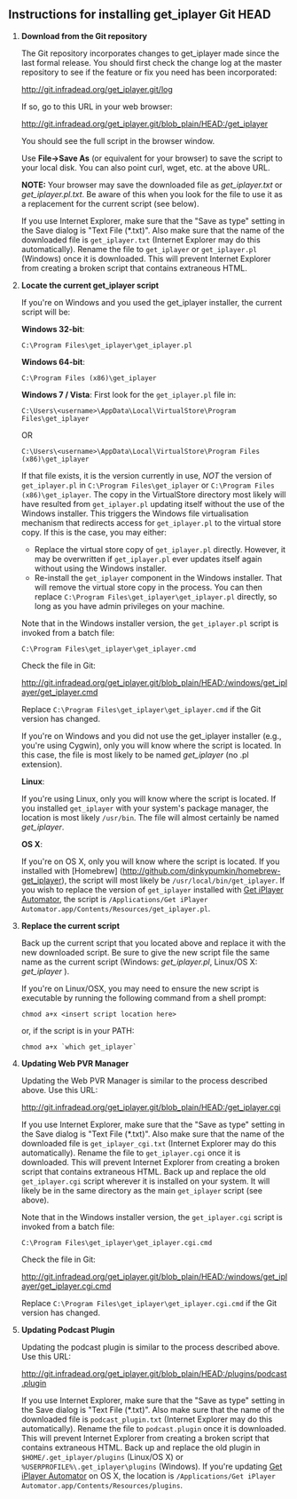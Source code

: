 ## Instructions for installing get_iplayer Git HEAD

1. **Download from the Git repository**

    The Git repository incorporates changes to get_iplayer made since the last formal release. You should first check the change log at the master repository to see if the feature or fix you need has been incorporated:

    <http://git.infradead.org/get_iplayer.git/log>

    If so, go to this URL in your web browser:
    
    <http://git.infradead.org/get_iplayer.git/blob_plain/HEAD:/get_iplayer>

    You should see the full script in the browser window.
    
    Use **File->Save As** (or equivalent for your browser) to save the script to your local disk. You can also point curl, wget, etc. at the above URL.
    
    **NOTE:** Your browser may save the downloaded file as _get\_iplayer.txt_ or _get\_iplayer.pl.txt_.  Be aware of this when you look for the file to use it as a replacement for the current script (see below).

    If you use Internet Explorer, make sure that the "Save as type" setting in the Save dialog is "Text File (*.txt)". Also make sure that the name of the downloaded file is `get_iplayer.txt` (Internet Explorer may do this automatically).  Rename the file to `get_iplayer` or `get_iplayer.pl` (Windows) once it is downloaded. This will prevent Internet Explorer from creating a broken script that contains extraneous HTML.
    
2. **Locate the current get\_iplayer script**
   
    If you're on Windows and you used the get\_iplayer installer, the current script will be:

    **Windows 32-bit**:

    `C:\Program Files\get_iplayer\get_iplayer.pl`

    **Windows 64-bit**:

    `C:\Program Files (x86)\get_iplayer`

    **Windows 7 / Vista**: First look for the `get_iplayer.pl` file in:

    `C:\Users\<username>\AppData\Local\VirtualStore\Program Files\get_iplayer`

    OR

    `C:\Users\<username>\AppData\Local\VirtualStore\Program Files (x86)\get_iplayer`
    
    If that file exists, it is the version currently in use, *NOT* the version of `get_iplayer.pl` in `C:\Program Files\get_iplayer` or `C:\Program Files (x86)\get_iplayer`.  The copy in the VirtualStore directory most likely will have resulted from `get_iplayer.pl` updating itself without the use of the Windows installer.  This triggers the Windows file virtualisation mechanism that redirects access for `get_iplayer.pl` to the virtual store copy.  If this is the case, you may either:
    * Replace the virtual store copy of `get_iplayer.pl` directly.  However, it may be overwritten if `get_iplayer.pl` ever updates itself again without using the Windows installer.
    * Re-install the `get_iplayer` component in the Windows installer.  That will remove the virtual store copy in the process.  You can then replace `C:\Program Files\get_iplayer\get_iplayer.pl` directly, so long as you have admin privileges on your machine. 

    Note that in the Windows installer version, the `get_iplayer.pl` script is invoked from a batch file:

    `C:\Program Files\get_iplayer\get_iplayer.cmd`

    Check the file in Git:

    <http://git.infradead.org/get_iplayer.git/blob_plain/HEAD:/windows/get_iplayer/get_iplayer.cmd>

    Replace `C:\Program Files\get_iplayer\get_iplayer.cmd` if the Git version has changed.

    If you're on Windows and you did not use the get\_iplayer installer (e.g., you're using Cygwin), only you will know where the script is located.  In this case, the file is most likely to be named _get\_iplayer_ (no .pl extension).

    **Linux**:

    If you're using Linux, only you will know where the script is located.  If you installed `get_iplayer` with your system's package manager, the location is most likely `/usr/bin`.  The file will almost certainly be named _get\_iplayer_.  

    **OS X**:

    If you're on OS X, only you will know where the script is located.  If you installed with [Homebrew] (http://github.com/dinkypumkin/homebrew-get_iplayer), the script will most likely be `/usr/local/bin/get_iplayer`.  If you wish to replace the version of `get_iplayer` installed with [Get iPlayer Automator](http://code.google.com/p/get-iplayer-automator), the script is `/Applications/Get iPlayer Automator.app/Contents/Resources/get_iplayer.pl`.

3. **Replace the current script**

    Back up the current script that you located above and replace it with the new downloaded script.  Be sure to give the new script file the same name as the current script (Windows:  _get\_iplayer.pl_, Linux/OS X:  _get\_iplayer_ ).

    If you're on Linux/OSX, you may need to ensure the new script is executable by running the following command from a shell prompt:

    `chmod a+x <insert script location here>`

    or, if the script is in your PATH:

    ``chmod a+x `which get_iplayer` ``

4. **Updating Web PVR Manager**

    Updating the Web PVR Manager is similar to the process described above.  Use this URL: 

    <http://git.infradead.org/get_iplayer.git/blob_plain/HEAD:/get_iplayer.cgi>

    If you use Internet Explorer, make sure that the "Save as type" setting in the Save dialog is "Text File (*.txt)".  Also make sure that the name of the downloaded file is `get_iplayer_cgi.txt` (Internet Explorer may do this automatically).  Rename the file to `get_iplayer.cgi` once it is downloaded.  This will prevent Internet Explorer from creating a broken script that contains extraneous HTML.  Back up and replace the old `get_iplayer.cgi` script wherever it is installed on your system.  It will likely be in the same directory as the main `get_iplayer` script (see above).

    Note that in the Windows installer version, the `get_iplayer.cgi` script is invoked from a batch file:

    `C:\Program Files\get_iplayer\get_iplayer.cgi.cmd`

    Check the file in Git:

    <http://git.infradead.org/get_iplayer.git/blob_plain/HEAD:/windows/get_iplayer/get_iplayer.cgi.cmd>

    Replace `C:\Program Files\get_iplayer\get_iplayer.cgi.cmd` if the Git version has changed.

5. **Updating Podcast Plugin**

    Updating the podcast plugin is similar to the process described above.  Use this URL: 

    <http://git.infradead.org/get_iplayer.git/blob_plain/HEAD:/plugins/podcast.plugin>

    If you use Internet Explorer, make sure that the "Save as type" setting in the Save dialog is "Text File (*.txt)".  Also make sure that the name of the downloaded file is `podcast_plugin.txt` (Internet Explorer may do this automatically).  Rename the file to `podcast.plugin` once it is downloaded.  This will prevent Internet Explorer from creating a broken script that contains extraneous HTML.  Back up and replace the old plugin in `$HOME/.get_iplayer/plugins` (Linux/OS X) or `%USERPROFILE%\.get_iplayer\plugins` (Windows).  If you're updating [Get iPlayer Automator](http://code.google.com/p/get-iplayer-automator) on OS X, the location is `/Applications/Get iPlayer Automator.app/Contents/Resources/plugins`.